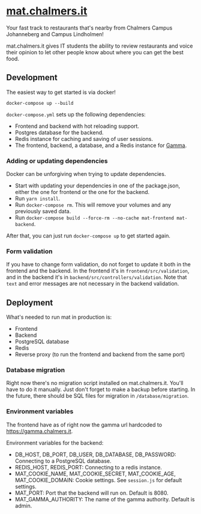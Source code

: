 # [mat.chalmers.it](https://mat.chalmers.it)

Your fast track to restaurants that's nearby from Chalmers Campus Johanneberg and Campus Lindholmen!

mat.chalmers.it gives IT students the ability to review restaurants and voice their opinion to let other people know about where you can get the best food. 

## Development

The easiest way to get started is via docker!

`docker-compose up --build`

`docker-compose.yml` sets up the following dependencies:

* Frontend and backend with hot reloading support.
* Postgres database for the backend.
* Redis instance for caching and saving of user sessions.
* The frontend, backend, a database, and a Redis instance for [Gamma](https://github.com/cthit/gamma).

### Adding or updating dependencies

Docker can be unforgiving when trying to update dependencies. 

* Start with updating your dependencies in one of the package.json, either the one for frontend or the one for the backend.
* Run `yarn install`.
* Run `docker-compose rm`. This will remove your volumes and any previously saved data.
* Run `docker-compose build --force-rm --no-cache mat-frontend mat-backend`.

After that, you can just run `docker-compose up` to get started again.

### Form validation

If you have to change form validation, do not forget to update it both in the frontend and the backend. In the frontend it's in `frontend/src/validation`, and in the backend it's in `backend/src/controllers/validation`. Note that `text` and error messages are not necessary in the backend validation.

## Deployment

What's needed to run mat in production is:

- Frontend
- Backend
- PostgreSQL database
- Redis
- Reverse proxy (to run the frontend and backend from the same port)

### Database migration 

Right now there's no migration script installed on mat.chalmers.it. You'll have to do it manually. Just don't forget to make a backup before starting. In the future, there should be SQL files for migration in `/database/migration`. 

### Environment variables 

The frontend have as of right now the gamma url hardcoded to https://gamma.chalmers.it. 

Environment variables for the backend:

- DB_HOST, DB_PORT, DB_USER, DB_DATABASE, DB_PASSWORD: Connecting to a PostgreSQL database.
- REDIS_HOST, REDIS_PORT: Connecting to a redis instance.
- MAT_COOKIE_NAME, MAT_COOKIE_SECRET, MAT_COOKIE_AGE, MAT_COOKIE_DOMAIN: Cookie settings. See `session.js` for default settings.
- MAT_PORT: Port that the backend will run on. Default is 8080.
- MAT_GAMMA_AUTHORITY: The name of the gamma authority. Default is admin.
